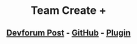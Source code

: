<h1>
  <p align="center">
    Team Create +
  </p>
</h1>

<h2>
  <p align="center">
    <a href="https://devforum.roblox.com/t/2522168">Devforum Post</a> - <a href="https://github.com/Micamaster100/TeamCreate-">GitHub</a> - <a href="https://create.roblox.com/marketplace/asset/14400964619">Plugin</a>
  </p>
</h2>

